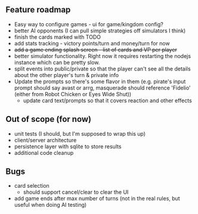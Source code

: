 ## Feature roadmap
* Easy way to configure games - ui for game/kingdom config?
* better AI opponents (I can pull simple strategies off simulators I think)
* finish the cards marked with TODO
* add stats tracking - victory points/turn and money/turn for now
* ~~add a game ending splash screen - list of cards and VP per player~~
* better simulator functionality. Right now it requires restarting the nodejs instance which can be pretty slow. 
* split events into public/private so that the player can't see all the details about the other player's turn & private info
* Update the prompts so there's some flavor in them (e.g. pirate's input prompt should say avast or arrg, masquerade should reference 'Fidelio' (either from Robot Chicken or Eyes Wide Shut))
  * update card text/prompts so that it covers reaction and other effects 

## Out of scope (for now)
* unit tests (I should, but I'm supposed to wrap this up)
* client/server architecture
* persistence layer with sqlite to store results
* additional code cleanup

## Bugs
* card selection 
  - should support cancel/clear to clear the UI
* add game ends after max number of turns (not in the real rules, but useful when doing AI testing)
